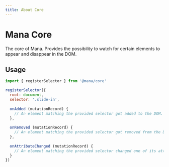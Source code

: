 ```yaml
---
title: About Core
---
```


# Mana Core

The core of Mana. Provides the possibility to watch for certain elements to appear and disappear in the DOM.

## Usage

~~~ js
import { registerSelector } from '@mana/core'

registerSelector({
  root: document,
  selector: '.slide-in',
  
  onAdded (mutationRecord) {
    // An element matching the provided selector got added to the DOM.
  },
  
  onRemoved (mutationRecord) {
    // An element matching the provided selector got removed from the DOM.
  },
  
  onAttributeChanged (mutationRecord) {
    // An element matching the provided selector changed one of its attributes.
  }
})
~~~